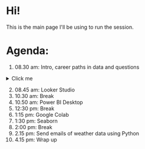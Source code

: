 # Hi!

This is the main page I'll be using to run the session.

# Agenda:

1. 08.30 am: Intro, career paths in data and questions

<details>
  <summary>Click me</summary>
  
  ### Heading
  1. Foo
  2. Bar
     * Baz
     * Qux

  ### Some Javascript
  ```js
  function logSomething(something) {
    console.log('Something', something);
  }
  ```
</details>

2. 08.45 am: Looker Studio
4. 10.30 am: Break
5. 10.50 am: Power BI Desktop
6. 12:30 pm: Break
7. 1:15 pm: Google Colab
8. 1:30 pm: Seaborn
9. 2:00 pm: Break
10. 2.15 pm: Send emails of weather data using Python
11. 4.15 pm: Wrap up
